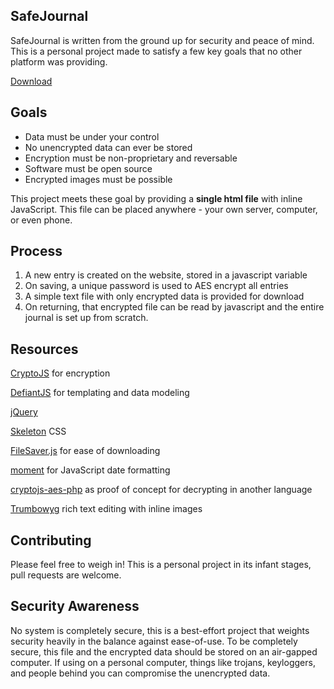 ## SafeJournal ##

SafeJournal is written from the ground up for security and peace of mind. This is a personal project made to satisfy a few key goals that no other platform was providing.

[Download](https://raw.githubusercontent.com/jandor64/safejournal/master/dist/index.html)

Goals
-----
 - Data must be under your control
 - No unencrypted data can ever be stored
 - Encryption must be non-proprietary and reversable
 - Software must be open source
 - Encrypted images must be possible

This project meets these goal by providing a **single html file** with inline JavaScript. This file can be placed anywhere - your own server, computer, or even phone. 

Process
-----
 1. A new entry is created on the website, stored in a javascript variable
 2. On saving, a unique password is used to AES encrypt all entries
 3. A simple text file with only encrypted data is provided for download
 4. On returning, that encrypted file can be read by javascript and the entire journal is set up from scratch.


Resources
---------

[CryptoJS](https://github.com/brix/crypto-js) for encryption

[DefiantJS](https://github.com/hbi99/defiant.js) for templating and data modeling

[jQuery](https://github.com/jquery/jquery)

[Skeleton](https://github.com/dhg/Skeleton) CSS

[FileSaver.js](https://github.com/eligrey/FileSaver.js) for ease of downloading

[moment](https://github.com/moment/moment/) for JavaScript date formatting

[cryptojs-aes-php](https://github.com/brainfoolong/cryptojs-aes-php) as proof of concept for decrypting in another language

[Trumbowyg](https://github.com/Alex-D/Trumbowyg) rich text editing with inline images

## Contributing ##
Please feel free to weigh in! This is a personal project in its infant stages, pull requests are welcome. 

## Security Awareness ##
No system is completely secure, this is a best-effort project that weights security heavily in the balance against ease-of-use. To be completely secure, this file and the encrypted data should be stored on an air-gapped computer. If using on a personal computer, things like trojans, keyloggers, and people behind you can compromise the unencrypted data.
